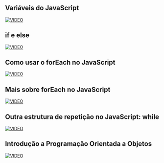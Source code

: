 ## Variáveis do JavaScript

[![VIDEO](https://img.youtube.com/vi/Qxz5TKqYkCg/0.jpg)](https://www.youtube.com/watch?v=Qxz5TKqYkCg)

## if e else

[![VIDEO](https://img.youtube.com/vi/8UXQ6S0KURk/0.jpg)](https://www.youtube.com/watch?v=8UXQ6S0KURk)

## Como usar o forEach no JavaScript

[![VIDEO](https://img.youtube.com/vi/ybC3_sGALUA/0.jpg)](https://www.youtube.com/watch?v=ybC3_sGALUA)

## Mais sobre forEach no JavaScript

[![VIDEO](https://img.youtube.com/vi/dZCZ-vZa1Xk/0.jpg)](https://www.youtube.com/watch?v=dZCZ-vZa1Xk)

## Outra estrutura de repetição no JavaScript: while

[![VIDEO](https://img.youtube.com/vi/o9D60Yr_wu4/0.jpg)](https://www.youtube.com/watch?v=o9D60Yr_wu4)

## Introdução a Programação Orientada a Objetos

[![VIDEO](https://img.youtube.com/vi/QY0Kdg83orY/0.jpg)](https://www.youtube.com/watch?v=QY0Kdg83orY)

